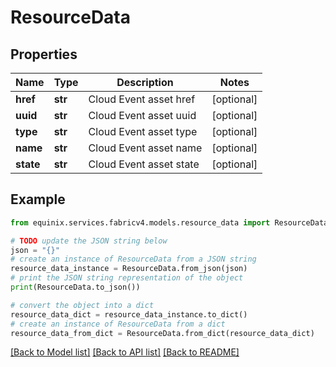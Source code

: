 # ResourceData


## Properties

Name | Type | Description | Notes
------------ | ------------- | ------------- | -------------
**href** | **str** | Cloud Event asset href | [optional] 
**uuid** | **str** | Cloud Event asset uuid | [optional] 
**type** | **str** | Cloud Event asset type | [optional] 
**name** | **str** | Cloud Event asset name | [optional] 
**state** | **str** | Cloud Event asset state | [optional] 

## Example

```python
from equinix.services.fabricv4.models.resource_data import ResourceData

# TODO update the JSON string below
json = "{}"
# create an instance of ResourceData from a JSON string
resource_data_instance = ResourceData.from_json(json)
# print the JSON string representation of the object
print(ResourceData.to_json())

# convert the object into a dict
resource_data_dict = resource_data_instance.to_dict()
# create an instance of ResourceData from a dict
resource_data_from_dict = ResourceData.from_dict(resource_data_dict)
```
[[Back to Model list]](../README.md#documentation-for-models) [[Back to API list]](../README.md#documentation-for-api-endpoints) [[Back to README]](../README.md)


